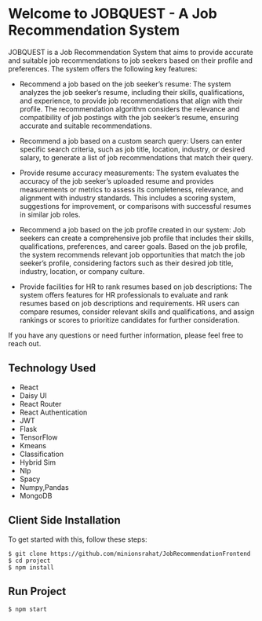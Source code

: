 # Welcome to JOBQUEST - A Job Recommendation System

JOBQUEST is a Job Recommendation System that aims to provide accurate and suitable job recommendations to job seekers based on their profile and preferences. The system offers the following key features:

- Recommend a job based on the job seeker’s resume: The system analyzes the job seeker’s resume, including their skills, qualifications, and experience, to provide job recommendations that align with their profile. The recommendation algorithm considers the relevance and compatibility of job postings with the job seeker’s resume, ensuring accurate and suitable recommendations.

- Recommend a job based on a custom search query: Users can enter specific search criteria, such as job title, location, industry, or desired salary, to generate a list of job recommendations that match their query.

- Provide resume accuracy measurements: The system evaluates the accuracy of the job seeker’s uploaded resume and provides measurements or metrics to assess its completeness, relevance, and alignment with industry standards. This includes a scoring system, suggestions for improvement, or comparisons with successful resumes in similar job roles.

- Recommend a job based on the job profile created in our system: Job seekers can create a comprehensive job profile that includes their skills, qualifications, preferences, and career goals. Based on the job profile, the system recommends relevant job opportunities that match the job seeker’s profile, considering factors such as their desired job title, industry, location, or company culture.

- Provide facilities for HR to rank resumes based on job descriptions: The system offers features for HR professionals to evaluate and rank resumes based on job descriptions and requirements. HR users can compare resumes, consider relevant skills and qualifications, and assign rankings or scores to prioritize candidates for further consideration.

If you have any questions or need further information, please feel free to reach out.


## Technology Used

- React
- Daisy UI
- React Router
- React Authentication
- JWT
- Flask
- TensorFlow
- Kmeans
- Classification
- Hybrid Sim
- Nlp
- Spacy
- Numpy,Pandas
- MongoDB


## Client Side Installation

To get started with this, follow these steps:


```
$ git clone https://github.com/minionsrahat/JobRecommendationFrontend
$ cd project
$ npm install

```

## Run Project

```
$ npm start

```